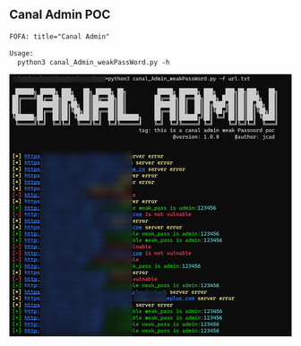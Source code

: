 ## Canal Admin POC

```
FOFA: title="Canal Admin"
```
```
Usage:
  python3 canal_Admin_weakPassWord.py -h
```
![示例](https://github.com/jcad123/Canal-Admin-Poc/blob/main/Canal_Admin.png)
